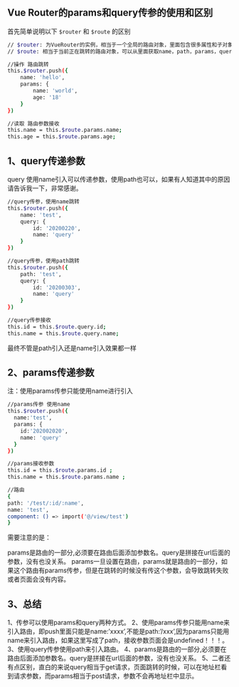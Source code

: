 ## Vue Router的params和query传参的使用和区别

首先简单说明以下 `$router` 和 `$route` 的区别
```sh
// $router: 为VueRouter的实例，相当于一个全局的路由对象，里面包含很多属性和子对象
// $route: 相当于当前正在跳转的路由对象，可以从里面获取name，path，params，query

//操作 路由跳转
this.$router.push({
    name: 'hello',
    params: {
        name: 'world',
        age: '18'
    }
})

//读取 路由参数接收
this.name = this.$route.params.name;
this.age = this.$route.params.age;

```

## 1、query传递参数

query 使用name引入可以传递参数，使用path也可以，如果有人知道其中的原因请告诉我一下，非常感谢。

```sh
//query传参，使用name跳转
this.$router.push({
    name: 'test',
    query: {
        id: '20200220',
        name: 'query'
    }
})

//query传参，使用path跳转
this.$router.push({
    path: 'test',
    query: {
        id: '20200303',
        name: 'query'
    }
})

//query传参接收
this.id = this.$route.query.id;
this.name = this.$route.query.name;

```
最终不管是path引入还是name引入效果都一样

## 2、params传递参数

注：使用params传参只能使用name进行引入

```sh
//params传参 使用name
this.$router.push({
  name:'test',
  params: {
    id:'202002020',
    name: 'query'
  }
})

//params接收参数
this.id = this.$route.params.id ;
this.name = this.$route.params.name ;

//路由
{
path: '/test/:id/:name',
name: 'test',
component: () => import('@/view/test')
}
```

需要注意的是：

params是路由的一部分,必须要在路由后面添加参数名。query是拼接在url后面的参数，没有也没关系。
params一旦设置在路由，params就是路由的一部分，如果这个路由有params传参，但是在跳转的时候没有传这个参数，会导致跳转失败或者页面会没有内容。

## 3、总结

1、传参可以使用params和query两种方式。
2、使用params传参只能用name来引入路由，即push里面只能是name:’xxxx’,不能是path:’/xxx’,因为params只能用name来引入路由，如果这里写成了path，接收参数页面会是undefined！！！。
3、使用query传参使用path来引入路由。
4、params是路由的一部分,必须要在路由后面添加参数名。query是拼接在url后面的参数，没有也没关系。
5、二者还有点区别，直白的来说query相当于get请求，页面跳转的时候，可以在地址栏看到请求参数，而params相当于post请求，参数不会再地址栏中显示。
